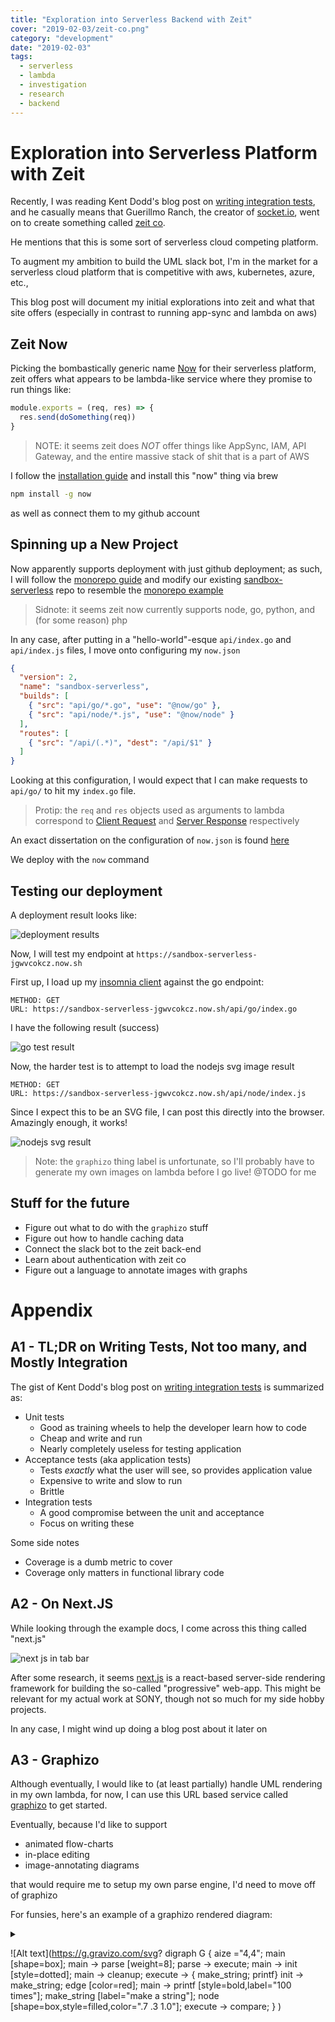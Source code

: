 ```yaml
---
title: "Exploration into Serverless Backend with Zeit"
cover: "2019-02-03/zeit-co.png"
category: "development"
date: "2019-02-03"
tags:
  - serverless
  - lambda
  - investigation
  - research
  - backend
---
```


# Exploration into Serverless Platform with Zeit

Recently, I was reading Kent Dodd's blog post on [writing integration tests](https://blog.kentcdodds.com/write-tests-not-too-many-mostly-integration-5e8c7fff591c), and he casually means that Guerillmo Ranch, the creator of [socket.io](https://socket.io/), went on to create something called [zeit co](https://zeit.co/).

He mentions that this is some sort of serverless cloud competing platform.

To augment my ambition to build the UML slack bot, I'm in the market for a serverless cloud platform that is competitive with aws, kubernetes, azure, etc.,

This blog post will document my initial explorations into zeit and what that site offers (especially in contrast to running app-sync and lambda on aws)

## Zeit Now

Picking the bombastically generic name [Now](https://zeit.co/now) for their serverless platform, zeit offers what appears to be lambda-like service where they promise to run things like:

```javascript
module.exports = (req, res) => {
  res.send(doSomething(req))
}
```

>NOTE: it seems zeit does *NOT* offer things like AppSync, IAM, API Gateway, and the entire massive stack of shit that is a part of AWS

I follow the [installation guide](https://zeit.co/docs/v2/getting-started/installation/) and install this "now" thing via brew

```zsh
npm install -g now
```

as well as connect them to my github account

## Spinning up a New Project

Now apparently supports deployment with just github deployment; as such, I will follow the [monorepo guide](https://zeit.co/examples/monorepo/) and modify our existing [sandbox-serverless](https://github.com/foxnewsnetwork/sandbox-serverless) repo to resemble the [monorepo example](https://github.com/zeit/now-examples/tree/master/monorepo)

>Sidnote: it seems zeit now currently supports node, go, python, and (for some reason) php

In any case, after putting in a "hello-world"-esque `api/index.go` and `api/index.js` files, I move onto configuring my `now.json`

```json
{
  "version": 2,
  "name": "sandbox-serverless",
  "builds": [
    { "src": "api/go/*.go", "use": "@now/go" },
    { "src": "api/node/*.js", "use": "@now/node" }
  ],
  "routes": [
    { "src": "/api/(.*)", "dest": "/api/$1" }
  ]
}
```

Looking at this configuration, I would expect that I can make requests to `api/go/` to hit my `index.go` file.

>Protip: the `req` and `res` objects used as arguments to lambda correspond to [Client Request](https://nodejs.org/api/http.html#http_class_http_clientrequest) and [Server Response](https://nodejs.org/api/http.html#http_class_http_serverresponse) respectively

An exact dissertation on the configuration of `now.json` is found [here](https://zeit.co/docs/v2/deployments/configuration)

We deploy with the `now` command

## Testing our deployment

A deployment result looks like: 

![deployment results](2019-02-03/deploy.png)

Now, I will test my endpoint at `https://sandbox-serverless-jgwvcokcz.now.sh`

First up, I load up my [insomnia client](https://insomnia.rest/) against the go endpoint:

```
METHOD: GET
URL: https://sandbox-serverless-jgwvcokcz.now.sh/api/go/index.go
```

I have the following result (success)

![go test result](2019-02-03/go-result.png)

Now, the harder test is to attempt to load the nodejs svg image result

```
METHOD: GET
URL: https://sandbox-serverless-jgwvcokcz.now.sh/api/node/index.js
```

Since I expect this to be an SVG file, I can post this directly into the browser. Amazingly enough, it works!

![nodejs svg result](2019-02-03/node-result.png)

>Note: the `graphizo` thing label is unfortunate, so I'll probably have to generate my own images on lambda before I go live! @TODO for me

## Stuff for the future

- Figure out what to do with the `graphizo` stuff
- Figure out how to handle caching data
- Connect the slack bot to the zeit back-end
- Learn about authentication with zeit co
- Figure out a language to annotate images with graphs

# Appendix

## A1 - TL;DR on Writing Tests, Not too many, and Mostly Integration

The gist of Kent Dodd's blog post on [writing integration tests](https://blog.kentcdodds.com/write-tests-not-too-many-mostly-integration-5e8c7fff591c) is summarized as:

- Unit tests
  - Good as training wheels to help the developer learn how to code
  - Cheap and write and run
  - Nearly completely useless for testing application
- Acceptance tests (aka application tests)
  - Tests *exactly* what the user will see, so provides application value
  - Expensive to write and slow to run
  - Brittle
- Integration tests
  - A good compromise between the unit and acceptance
  - Focus on writing these

Some side notes

- Coverage is a dumb metric to cover
- Coverage only matters in functional library code

## A2 - On Next.JS

While looking through the example docs, I come across this thing called "next.js"

![next js in tab bar](2019-02-03/nextjs.png)

After some research, it seems [next.js](https://nextjs.org/) is a react-based server-side rendering framework for building the so-called "progressive" web-app. This might be relevant for my actual work at SONY, though not so much for my side hobby projects.

In any case, I might wind up doing a blog post about it later on

## A3 - Graphizo

Although eventually, I would like to (at least partially) handle UML rendering in my own lambda, for now, I can use this URL based service called [graphizo](http://www.gravizo.com/) to get started.

Eventually, because I'd like to support

- animated flow-charts
- in-place editing
- image-annotating diagrams

that would require me to setup my own parse engine, I'd need to move off of graphizo

For funsies, here's an example of a graphizo rendered diagram:

<details>

<summary>

![Alt text](https://g.gravizo.com/svg?
  digraph G {
    aize ="4,4";
    main [shape=box];
    main -> parse [weight=8];
    parse -> execute;
    main -> init [style=dotted];
    main -> cleanup;
    execute -> { make_string; printf}
    init -> make_string;
    edge [color=red];
    main -> printf [style=bold,label="100 times"];
    make_string [label="make a string"];
    node [shape=box,style=filled,color=".7 .3 1.0"];
    execute -> compare;
  }
)

</summary>

```markdown
![Alt text](https://g.gravizo.com/svg?
  digraph G {
    aize ="4,4";
    main [shape=box];
    main -> parse [weight=8];
    parse -> execute;
    main -> init [style=dotted];
    main -> cleanup;
    execute -> { make_string; printf}
    init -> make_string;
    edge [color=red];
    main -> printf [style=bold,label="100 times"];
    make_string [label="make a string"];
    node [shape=box,style=filled,color=".7 .3 1.0"];
    execute -> compare;
  }
)
```

</details>

